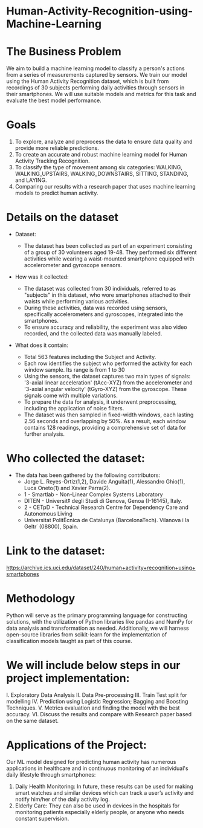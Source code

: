 # Human-Activity-Recognition-using-Machine-Learning

# The Business Problem
We aim to build a machine learning model to classify a person's actions from a series of measurements captured by sensors. We train our model using the Human Activity Recognition dataset, which is built from recordings of 30 subjects performing daily activities through sensors in their smartphones. We will use suitable models and metrics for this task and evaluate the best model performance. 

# Goals
1.	To explore, analyze and preprocess the data to ensure data quality and provide more reliable predictions.
2.	To create an accurate and robust machine learning model for Human Activity Tracking Recognition. 
3.	To classify the type of movement among six categories: WALKING, WALKING_UPSTAIRS, WALKING_DOWNSTAIRS, SITTING, STANDING, and LAYING.
4.	Comparing our results with a research paper that uses machine learning models to predict human activity.

# Details on the dataset
- Dataset:
  - The dataset has been collected as part of an experiment consisting of a group of 30 volunteers aged 19-48. They performed six different activities while wearing a waist-mounted smartphone equipped with accelerometer and gyroscope sensors. 


- How was it collected:
  - The dataset was collected from 30 individuals, referred to as "subjects" in this dataset, who wore smartphones attached to their waists while performing various activities.
  - During these activities, data was recorded using sensors, specifically accelerometers and gyroscopes, integrated into the smartphones. 
  - To ensure accuracy and reliability, the experiment was also video recorded, and the collected data was manually labeled.

- What does it contain:
  - Total 563 features including the Subject and Activity.
  - Each row identifies the subject who performed the activity for each window sample. Its range is from 1 to 30
  - Using the sensors, the dataset captures two main types of signals: '3-axial linear acceleration' (tAcc-XYZ) from the accelerometer and '3-axial angular velocity' (tGyro-XYZ) from the gyroscope. These signals come with multiple variations. 
  - To prepare the data for analysis, it underwent preprocessing, including the application of noise filters. 
  - The dataset was then sampled in fixed-width windows, each lasting 2.56 seconds and overlapping by 50%. As a result, each window contains 128 readings, providing a comprehensive set of data for further analysis.

# Who collected the dataset:
- The data has been gathered by the following contributors:
  - Jorge L. Reyes-Ortiz(1,2), Davide Anguita(1), Alessandro Ghio(1), Luca Oneto(1) and Xavier Parra(2).
  - 1 - Smartlab - Non-Linear Complex Systems Laboratory
  - DITEN - Universit‡  degli Studi di Genova, Genoa (I-16145), Italy. 
  - 2 - CETpD - Technical Research Centre for Dependency Care and Autonomous Living
  - Universitat PolitËcnica de Catalunya (BarcelonaTech). Vilanova i la Geltr˙ (08800), Spain.

# Link to the dataset: 
https://archive.ics.uci.edu/dataset/240/human+activity+recognition+using+smartphones

# Methodology
Python will serve as the primary programming language for constructing solutions, with the utilization of Python libraries like pandas and NumPy for data analysis and transformation as needed. Additionally, we will harness open-source libraries from scikit-learn for the implementation of classification models taught as part of this course. 

# We will include below steps in our project implementation: 
I.	Exploratory Data Analysis
II.	Data Pre-processing
III.	Train Test split for modelling
IV.	Prediction using Logistic Regression; Bagging and Boosting Techniques.
V.	Metrics evaluation and finding the model with the best accuracy.
VI.	Discuss the results and compare with Research paper based on the same dataset.

# Applications of the Project: 
Our ML model designed for predicting human activity has numerous applications in healthcare and in continuous monitoring of an individual's daily lifestyle through smartphones:
1.	Daily Health Monitoring: In future, these results can be used for making smart watches and similar devices which can track a user’s activity and notify him/her of the daily activity log. 
2.	Elderly Care: They can also be used in devices in the hospitals for monitoring patients especially elderly people, or anyone who needs constant supervision.

